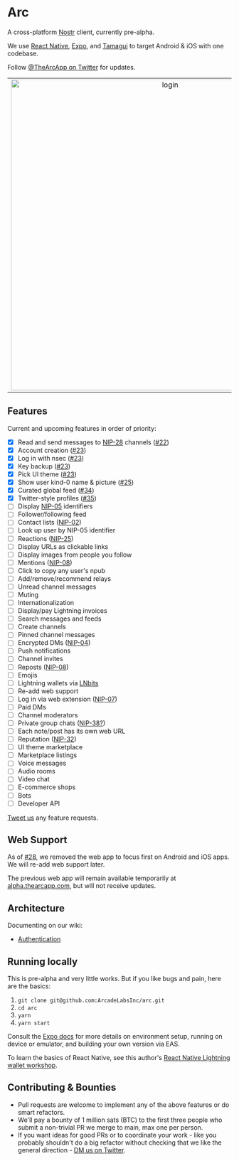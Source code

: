 # Arc

A cross-platform [Nostr](https://github.com/nostr-protocol/nostr) client, currently pre-alpha.

We use [React Native](https://reactnative.dev/), [Expo](https://expo.dev/), and [Tamagui](https://tamagui.dev/) to target Android & iOS with one codebase.

Follow [@TheArcApp on Twitter](https://twitter.com/TheArcApp) for updates.

|                                                                                                                                           |                                                                                                                                             |                                                                                                                                             |
| :---------------------------------------------------------------------------------------------------------------------------------------: | :-----------------------------------------------------------------------------------------------------------------------------------------: | :-----------------------------------------------------------------------------------------------------------------------------------------: |
| <img width="700" alt="login" src="https://user-images.githubusercontent.com/14167547/210706813-2eccfe72-3d7f-4965-9516-d0f3436d8672.png"> | <img width="700" alt="nostrcn" src="https://user-images.githubusercontent.com/14167547/210685699-f9358d4b-1218-4041-8500-41b541dbb911.png"> | <img width="700" alt="profile" src="https://user-images.githubusercontent.com/14167547/210916398-663c44af-7a42-470a-8151-c86320e1279f.png"> |

## Features

Current and upcoming features in order of priority:

- [x] Read and send messages to [NIP-28](https://github.com/nostr-protocol/nips/blob/master/28.md) channels ([#22](https://github.com/ArcadeLabsInc/arc/pull/22))
- [x] Account creation ([#23](https://github.com/ArcadeLabsInc/arc/pull/23))
- [x] Log in with nsec ([#23](https://github.com/ArcadeLabsInc/arc/pull/23))
- [x] Key backup ([#23](https://github.com/ArcadeLabsInc/arc/pull/23))
- [x] Pick UI theme ([#23](https://github.com/ArcadeLabsInc/arc/pull/23))
- [x] Show user kind-0 name & picture ([#25](https://github.com/ArcadeLabsInc/arc/pull/25))
- [x] Curated global feed ([#34](https://github.com/ArcadeLabsInc/arc/pull/34))
- [x] Twitter-style profiles ([#35](https://github.com/ArcadeLabsInc/arc/pull/35))
- [ ] Display [NIP-05](https://github.com/nostr-protocol/nips/blob/master/05.md) identifiers
- [ ] Follower/following feed
- [ ] Contact lists ([NIP-02](https://github.com/nostr-protocol/nips/blob/master/02.md))
- [ ] Look up user by NIP-05 identifier
- [ ] Reactions ([NIP-25](https://github.com/nostr-protocol/nips/blob/master/25.md))
- [ ] Display URLs as clickable links
- [ ] Display images from people you follow
- [ ] Mentions ([NIP-08](https://github.com/nostr-protocol/nips/blob/master/08.md))
- [ ] Click to copy any user's npub
- [ ] Add/remove/recommend relays
- [ ] Unread channel messages
- [ ] Muting
- [ ] Internationalization
- [ ] Display/pay Lightning invoices
- [ ] Search messages and feeds
- [ ] Create channels
- [ ] Pinned channel messages
- [ ] Encrypted DMs ([NIP-04](https://github.com/nostr-protocol/nips/blob/master/04.md))
- [ ] Push notifications
- [ ] Channel invites
- [ ] Reposts ([NIP-08](https://github.com/nostr-protocol/nips/blob/master/18.md))
- [ ] Emojis
- [ ] Lightning wallets via [LNbits](https://lnbits.com/)
- [ ] Re-add web support
- [ ] Log in via web extension ([NIP-07](https://github.com/nostr-protocol/nips/blob/master/07.md))
- [ ] Paid DMs
- [ ] Channel moderators
- [ ] Private group chats ([NIP-38?](https://github.com/nostr-protocol/nips/pull/59))
- [ ] Each note/post has its own web URL
- [ ] Reputation ([NIP-32](https://github.com/nostr-protocol/nips/pull/46))
- [ ] UI theme marketplace
- [ ] Marketplace listings
- [ ] Voice messages
- [ ] Audio rooms
- [ ] Video chat
- [ ] E-commerce shops
- [ ] Bots
- [ ] Developer API

[Tweet us](https://twitter.com/TheArcApp) any feature requests.

## Web Support

As of [#28](https://github.com/ArcadeLabsInc/arc/pull/28), we removed the web app to focus first on Android and iOS apps. We will re-add web support later.

The previous web app will remain available temporarily at [alpha.thearcapp.com](https://alpha.thearcapp.com), but will not receive updates.

## Architecture

Documenting on our wiki:

- [Authentication](https://github.com/ArcadeLabsInc/arc/wiki/Authentication)

## Running locally

This is pre-alpha and very little works. But if you like bugs and pain, here are the basics:

1. `git clone git@github.com:ArcadeLabsInc/arc.git`
2. `cd arc`
3. `yarn`
4. `yarn start`

Consult the [Expo docs](https://docs.expo.dev/) for more details on environment setup, running on device or emulator, and building your own version via EAS.

To learn the basics of React Native, see this author's [React Native Lightning wallet workshop](https://arcadelabs.co/articles/intro-to-react-native).

## Contributing & Bounties

- Pull requests are welcome to implement any of the above features or do smart refactors.
- We'll pay a bounty of 1 million sats (BTC) to the first three people who submit a non-trivial PR we merge to main, max one per person.
- If you want ideas for good PRs or to coordinate your work - like you probably shouldn't do a big refactor without checking that we like the general direction - [DM us on Twitter](https://twitter.com/TheArcApp).
